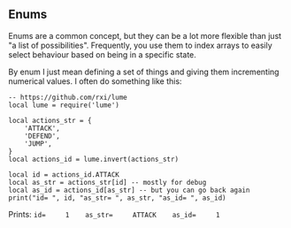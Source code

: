 ## Enums

Enums are a common concept, but they can be a lot more flexible than just "a
list of possibilities". Frequently, you use them to index arrays to easily
select behaviour based on being in a specific state.

By enum I just mean defining a set of things and giving them incrementing
numerical values. I often do something like this:
```
-- https://github.com/rxi/lume
local lume = require('lume')

local actions_str = {
    'ATTACK',
    'DEFEND',
    'JUMP',
}
local actions_id = lume.invert(actions_str)

local id = actions_id.ATTACK
local as_str = actions_str[id] -- mostly for debug
local as_id = actions_id[as_str] -- but you can go back again
print("id= ", id, "as_str= ", as_str, "as_id= ", as_id)
```
Prints: `id=     1    as_str=     ATTACK    as_id=     1`
